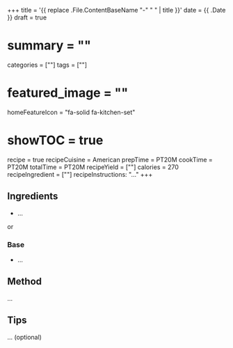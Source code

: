 +++
title = '{{ replace .File.ContentBaseName "-" " " | title }}'
date = {{ .Date }}
draft = true
# summary = ""
categories = [""]
tags = [""]
# featured_image = ""
homeFeatureIcon = "fa-solid fa-kitchen-set"
# showTOC = true

recipe = true
recipeCuisine = American
prepTime = PT20M
cookTime = PT20M
totalTime = PT20M
recipeYield = [""]
calories = 270
recipeIngredient = [""]
recipeInstructions: "..."
+++

## Ingredients

- ...

or 
### Base 
- ...

## Method

...

## Tips

... (optional)